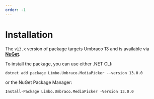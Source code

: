 ```yaml
---
order: -1
---
```


# Installation

The `v13.x` version of package targets Umbraco 13 and is available via [**NuGet**][NuGetPackage].

To install the package, you can use either .NET CLI:

```
dotnet add package Limbo.Umbraco.MediaPicker --version 13.0.0
```

or the NuGet Package Manager:

```
Install-Package Limbo.Umbraco.MediaPicker -Version 13.0.0
```

[NuGetPackage]: https://www.nuget.org/packages/Limbo.Umbraco.MediaPicker